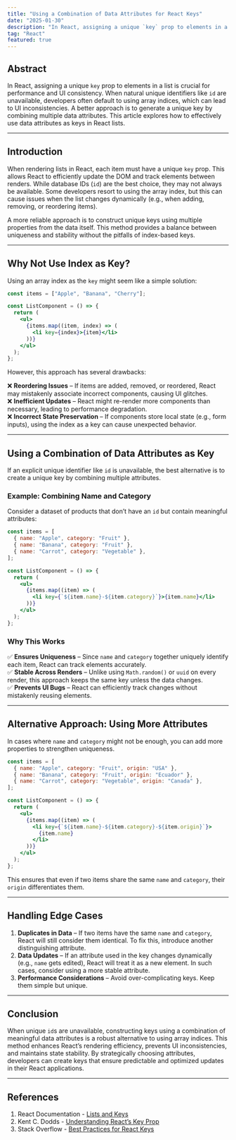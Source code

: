 ```yaml
---
title: "Using a Combination of Data Attributes for React Keys"
date: "2025-01-30"
description: "In React, assigning a unique `key` prop to elements in a list is crucial for performance and UI consistency. When natural unique identifiers like `id` are unavailable, developers often default to using array indices, which can lead to UI inconsistencies. A better approach is to generate a unique key by combining multiple data attributes. This article explores how to effectively use data attributes as keys in React lists."
tag: "React"
featured: true
---
```


## **Abstract**

In React, assigning a unique `key` prop to elements in a list is crucial for performance and UI consistency. When natural unique identifiers like `id` are unavailable, developers often default to using array indices, which can lead to UI inconsistencies. A better approach is to generate a unique key by combining multiple data attributes. This article explores how to effectively use data attributes as keys in React lists.

---

## **Introduction**

When rendering lists in React, each item must have a unique `key` prop. This allows React to efficiently update the DOM and track elements between renders. While database IDs (`id`) are the best choice, they may not always be available. Some developers resort to using the array index, but this can cause issues when the list changes dynamically (e.g., when adding, removing, or reordering items).

A more reliable approach is to construct unique keys using multiple properties from the data itself. This method provides a balance between uniqueness and stability without the pitfalls of index-based keys.

---

## **Why Not Use Index as Key?**

Using an array index as the `key` might seem like a simple solution:

```jsx
const items = ["Apple", "Banana", "Cherry"];

const ListComponent = () => {
  return (
    <ul>
      {items.map((item, index) => (
        <li key={index}>{item}</li>
      ))}
    </ul>
  );
};
```

However, this approach has several drawbacks:

❌ **Reordering Issues** – If items are added, removed, or reordered, React may mistakenly associate incorrect components, causing UI glitches.  
❌ **Inefficient Updates** – React might re-render more components than necessary, leading to performance degradation.  
❌ **Incorrect State Preservation** – If components store local state (e.g., form inputs), using the index as a key can cause unexpected behavior.

---

## **Using a Combination of Data Attributes as Key**

If an explicit unique identifier like `id` is unavailable, the best alternative is to create a unique key by combining multiple attributes.

### **Example: Combining Name and Category**

Consider a dataset of products that don’t have an `id` but contain meaningful attributes:

```jsx
const items = [
  { name: "Apple", category: "Fruit" },
  { name: "Banana", category: "Fruit" },
  { name: "Carrot", category: "Vegetable" },
];

const ListComponent = () => {
  return (
    <ul>
      {items.map((item) => (
        <li key={`${item.name}-${item.category}`}>{item.name}</li>
      ))}
    </ul>
  );
};
```

### **Why This Works**

✅ **Ensures Uniqueness** – Since `name` and `category` together uniquely identify each item, React can track elements accurately.  
✅ **Stable Across Renders** – Unlike using `Math.random()` or `uuid` on every render, this approach keeps the same key unless the data changes.  
✅ **Prevents UI Bugs** – React can efficiently track changes without mistakenly reusing elements.

---

## **Alternative Approach: Using More Attributes**

In cases where `name` and `category` might not be enough, you can add more properties to strengthen uniqueness.

```jsx
const items = [
  { name: "Apple", category: "Fruit", origin: "USA" },
  { name: "Banana", category: "Fruit", origin: "Ecuador" },
  { name: "Carrot", category: "Vegetable", origin: "Canada" },
];

const ListComponent = () => {
  return (
    <ul>
      {items.map((item) => (
        <li key={`${item.name}-${item.category}-${item.origin}`}>
          {item.name}
        </li>
      ))}
    </ul>
  );
};
```

This ensures that even if two items share the same `name` and `category`, their `origin` differentiates them.

---

## **Handling Edge Cases**

1. **Duplicates in Data** – If two items have the same `name` and `category`, React will still consider them identical. To fix this, introduce another distinguishing attribute.
2. **Data Updates** – If an attribute used in the key changes dynamically (e.g., `name` gets edited), React will treat it as a new element. In such cases, consider using a more stable attribute.
3. **Performance Considerations** – Avoid over-complicating keys. Keep them simple but unique.

---

## **Conclusion**

When unique `id`s are unavailable, constructing keys using a combination of meaningful data attributes is a robust alternative to using array indices. This method enhances React’s rendering efficiency, prevents UI inconsistencies, and maintains state stability. By strategically choosing attributes, developers can create keys that ensure predictable and optimized updates in their React applications.

---

## **References**

1. React Documentation - [Lists and Keys](https://react.dev/learn/rendering-lists)
2. Kent C. Dodds - [Understanding React’s Key Prop](https://kentcdodds.com/blog/understanding-reacts-key-prop)
3. Stack Overflow - [Best Practices for React Keys](https://stackoverflow.com/questions/28329382/understanding-unique-keys-for-array-children-in-react-js)
